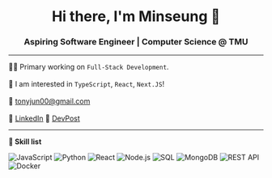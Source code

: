 <div align="center">

# Hi there, I'm Minseung 👋
### Aspiring Software Engineer | Computer Science @ TMU
</div>

---
👨‍💻 Primary working on `Full-Stack Development`. 
<br><br>
🚀 I am interested in `TypeScript`, `React`, `Next.JS`!
<br><br>
📧 [tonyjun00@gmail.com](mailto:tonyjun00@gmail.com)
<br><br>
🔗  [LinkedIn](https://www.linkedin.com/in/minseung-jeon-58ba69287/) 
🔗  [DevPost](https://devpost.com/tonyjun00?ref_content=user-portfolio&ref_feature=portfolio&ref_medium=global-nav)

---
**👷 Skill list**

![JavaScript](https://img.shields.io/badge/JavaScript-323330?style=for-the-badge&logo=javascript&logoColor=F7DF1E)
![Python](https://img.shields.io/badge/Python-3776AB?style=for-the-badge&logo=python&logoColor=white)
![React](https://img.shields.io/badge/React-20232A?style=for-the-badge&logo=react&logoColor=61DAFB) 
![Node.js](https://img.shields.io/badge/Node.js-339933?style=for-the-badge&logo=nodedotjs&logoColor=white) 
![SQL](https://img.shields.io/badge/MySQL-005C84?style=for-the-badge&logo=mysql&logoColor=white)
![MongoDB](https://img.shields.io/badge/MongoDB-4EA94B?style=for-the-badge&logo=mongodb&logoColor=white)
![REST API](https://img.shields.io/badge/REST%20API-blue?style=for-the-badge&logo=api&logoColor=white)
![Docker](https://img.shields.io/badge/Docker-2CA5E0?style=for-the-badge&logo=docker&logoColor=white) 

<!-- Coming Soon --> 
 <!-- 
 ![TypeScript](https://img.shields.io/badge/TypeScript-007ACC?style=for-the-badge&logo=typescript&logoColor=white)  
 ![Webpack](https://img.shields.io/badge/Webpack-8DD6F9?style=for-the-badge&logo=Webpack&logoColor=white) ![Next.js](https://img.shields.io/badge/next.js-000000?style=for-the-badge&logo=nextdotjs&logoColor=white) 
 ![Web Security knowledge](https://img.shields.io/badge/Web%20Security-000000?style=for-the-badge&logo=WebAuthn&logoColor=white) 
 ![GraphQl](https://img.shields.io/badge/GraphQl-E10098?style=for-the-badge&logo=graphql&logoColor=white)
 -->
 
